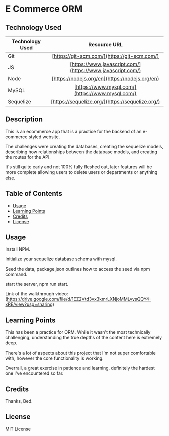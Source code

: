 # E Commerce ORM

## Technology Used

| Technology Used         | Resource URL           |
| ------------- |:-------------:|
| Git | [https://git-scm.com/](https://git-scm.com/)     |
| JS  | [https://www.javascript.com/](https://www.javascript.com/)     |
| Node  | [https://nodejs.org/en](https://nodejs.org/en)     |
| MySQL  | [https://www.mysql.com/](https://www.mysql.com/)     |
| Sequelize  | [https://sequelize.org/](https://sequelize.org/)     |


## Description

This is an ecommerce app that is a practice for the backend of an e-commerce styled website.

The challenges were creating the databases, creating the sequelize models, describing how relationships between the database models, and creating the routes for the API.

It's still quite early and not 100% fully fleshed out, later features will be more complete allowing users to delete users or departments or anything else.


## Table of Contents


* [Usage](#usage)
* [Learning Points](#learning-points)
* [Credits](#credits)
* [License](#license)


## Usage

Install NPM.

Initialize your sequelize database schema with mysql.

Seed the data, package.json outlines how to access the seed via npm command.

start the server, npm run start.

Link of the walkthrough video: (https://drive.google.com/file/d/1EZ2Vtd3vx3kmrLXNjoMMLvysQQY4-xRE/view?usp=sharing)



## Learning Points

This has been a practice for ORM.
While it wasn't the most technically challenging, understanding the true depths of the content here is extremely deep.

There's a lot of aspects about this project that I'm not super comfortable with, however the core functionality is working.


Overrall, a great exercise in patience and learning, definitely the hardest one I've encountered so far.


## Credits

Thanks, Bed.


## License

MIT License
